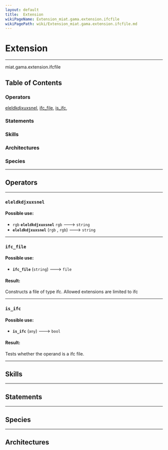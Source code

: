```yaml
---
layout: default
title:  Extension
wikiPageName: Extension_miat.gama.extension.ifcfile
wikiPagePath: wiki/Extension_miat.gama.extension.ifcfile.md
---
```


# Extension

----

 miat.gama.extension.ifcfile

## Table of Contents
### Operators
[eleldkdjxuxsnel](#eleldkdjxuxsnel), [ifc_file](#ifc_file), [is_ifc](#is_ifc), 

### Statements


### Skills


### Architectures



### Species



----

## Operators
	
    	
----


[//]: # (keyword|operator_eleldkdjxuxsnel)
### `eleldkdjxuxsnel`

#### Possible use: 
  * `rgb` **`eleldkdjxuxsnel`** `rgb` --->  `string`
  *  **`eleldkdjxuxsnel`** (`rgb` , `rgb`) --->  `string`
    	
----


[//]: # (keyword|operator_ifc_file)
### `ifc_file`

#### Possible use: 
  *  **`ifc_file`** (`string`) --->  `file` 

#### Result: 
Constructs a file of type ifc. Allowed extensions are limited to ifc
    	
----


[//]: # (keyword|operator_is_ifc)
### `is_ifc`

#### Possible use: 
  *  **`is_ifc`** (`any`) --->  `bool` 

#### Result: 
Tests whether the operand is a ifc file.

----

## Skills
	

----

## Statements
		
	
----

## Species
	
	
----

## Architectures 
	
